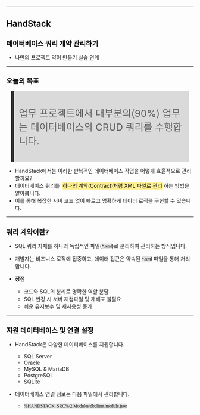 ﻿---
marp: true
theme: gaia
_class: lead
footer: QCN
paginate: true
backgroundColor: #fff
---

<style>
:root {
  font-family: Pretendard;
  --border-color: #303030;
  --text-color: #0a0a0a;
  --bg-color-alt: #dadada;
  --mark-background: #ffef92;
}

h1 {
  border-bottom: none;
  font-size: 1.6em;
}

h2 {
  border-bottom: none;
  font-size: 1.3em;
}

h3 {
  font-size: 1.1em;
}

h4 {
  font-size: 1.05em;
}

h5 {
  font-size: 1em;
}

h6 {
  font-size: 0.9em;
}

h1,
h2,
h3,
h4,
h5,
h6 {
  color: var(--text-color);
}

code:not([class*="language-"]) {
  font-family: D2Coding;
  color: #000;
  vertical-align: text-bottom;
  background-color: rgba(100, 100, 100, 0.2);
}

section {
  background-image: linear-gradient(to bottom right, #f7f7f7 0%, #d3d3d3 100%);
}

section table {
    margin: auto;
    font-size: 28px;
}

section::after {
  font-size: 0.75em;
  content: attr(data-marpit-pagination) " / " attr(data-marpit-pagination-total);
}

img[alt~="center"] {
  display: block;
  margin: 0 auto;
}

blockquote {
  font-size: 26px;
  border-left: 8px solid var(--border-color);
  background: var(--bg-color-alt);
  margin: 0.5em;
  padding: 0.5em;
}

blockquote::before,
blockquote::after {
    content: '';
}

mark {
  background-color: var(--mark-background);
  padding: 0 2px 2px;
  border-radius: 4px;
  margin: 0 2px;
}

section.tinytext>p,
section.tinytext>ul,
section.tinytext>blockquote {
  font-size: 0.65em;
}
</style>
---

# HandStack

## 데이터베이스 쿼리 계약 관리하기

- 나만의 프로젝트 약어 만들기 실습 연계

---

## 오늘의 목표

> 업무 프로젝트에서 대부분의(90%) 업무는 데이터베이스의 CRUD 쿼리를 수행합니다.

- HandStack에서는 이러한 반복적인 데이터베이스 작업을 어떻게 효율적으로 관리할까요?
- 데이터베이스 쿼리를 <mark>하나의 계약(Contract)처럼 XML 파일로 관리</mark>하는 방법을 알아봅니다.
- 이를 통해 복잡한 서버 코드 없이 빠르고 명확하게 데이터 로직을 구현할 수 있습니다.

---

## 쿼리 계약이란?

- SQL 쿼리 자체를 하나의 독립적인 파일(`*.xml`)로 분리하여 관리하는 방식입니다.
- 개발자는 비즈니스 로직에 집중하고, 데이터 접근은 약속된 `*.xml` 파일을 통해 처리합니다.

- **장점**
  - 코드와 SQL의 분리로 명확한 역할 분담
  - SQL 변경 시 서버 재컴파일 및 재배포 불필요
  - 쉬운 유지보수 및 재사용성 증가

---

## 지원 데이터베이스 및 연결 설정

- HandStack은 다양한 데이터베이스를 지원합니다.
  - SQL Server
  - Oracle
  - MySQL & MariaDB
  - PostgreSQL
  - SQLite

- 데이터베이스 연결 정보는 다음 파일에서 관리합니다.
  - `%HANDSTACK_SRC%/2.Modules/dbclient/module.json`

